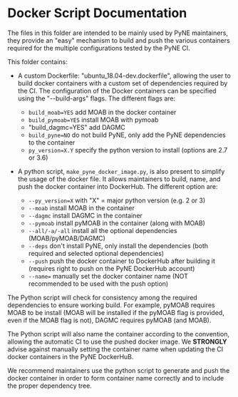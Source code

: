 Docker Script Documentation
===========================

The files in this folder are intended to be mainly used by PyNE maintainers,
they provide an "easy" mechanism to build and push the various containers
required for the multiple configurations tested by the PyNE CI.

This folder contains:

- A custom Dockerfile: "ubuntu_18.04-dev.dockerfile", allowing the user 
to build docker containers with a custom set of
  dependencies required by the CI. The configuration of the Docker containers
  can be specified using the "--build-args" flags. The different flags are:
    
    - `build_moab=YES` add MOAB in the docker container
    - `build_pymoab=YES` install MOAB with pymoab
    - "build_dagmc=YES" add DAGMC 
    - `build_pyne=NO` do not build PyNE, only add the PyNE dependencies to the container
    - `py_version=X.Y` specify the python version to install (options are 2.7 or
      3.6)

- A python script, `make_pyne_docker_image.py`, is also present to simplify the usage of the docker file. It
 allows maintainers to build, name, and push the docker container into
  DockerHub. The different option are:
    
    - `--py_version=X` with "X" = major python version (e.g. 2 or 3)
    - `--moab` install MOAB in the container
    - `--dagmc` install DAGMC in the container
    - `--pymoab` install pyMOAB in the container (along with MOAB)
    - `--all/-a/-all` install all the optional dependencies (MOAB/pyMOAB/DAGMC)
    - `--deps` don't install PyNE, only install the dependencies (both required and selected optional dependencies)
    - `--push` push the docker container to DockerHub after building it
      (requires right to push on the PyNE DockerHub account)
    - `--name=` manually set the docker container name (NOT recommended to be used
      with the push option)


The Python script will check for consistency among the required dependencies to ensure
working build. For example, pyMOAB requires MOAB to be install (MOAB will be installed if
the pyMOAB flag is provided, even if the MOAB flag is not), DAGMC requires pyMOAB (and
MOAB).

The Python script will also name the container according to the
convention, allowing the automatic CI to use the pushed docker image. We
**STRONGLY** advise against manually setting the container name when updating the CI
docker containers in the PyNE DockerHuB. 


We recommend maintainers use the python script to generate and push the docker
container in order to form container name correctly and to include the proper
dependency tree.
